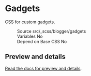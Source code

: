 <!--
@@@title:Gadgets@@@
@@@description:CSS for custom gadgets.@@@
@@@section:CSS@@@
-->

# Gadgets

CSS for custom gadgets.

<figure>
  <div class="doc-badges">
    <div class="doc-badge">
      <span class="doc-badge-item">Source</span>
      <span class="doc-badge-item doc-badge-item-info">src/_scss/blogger/gadgets</span>
    </div>
    <div class="doc-badge">
      <span class="doc-badge-item">Variables</span>
      <span class="doc-badge-item doc-badge-item-danger">No</span>
    </div>
    <div class="doc-badge">
      <span class="doc-badge-item">Depend on Base CSS</span>
      <span class="doc-badge-item doc-badge-item-danger">No</span>
    </div>
  </div>
</figure>


## Preview and details

[Read the docs for preview and details](xml-defaultmarkups-gadgets.html).
